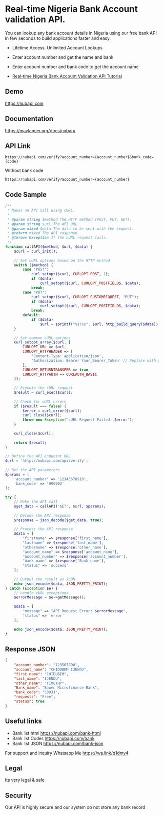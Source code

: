 # Real-time Nigeria Bank Account validation API.
You can lookup any bank account details in Nigeria using our free bank API in few seconds to build applications faster and easy.


- Lifetime Access. Unlimited Account Lookups

- Enter account number and get the name and bank

- Enter account number and bank code to get the account name

- [Real-time Nigeria Bank Account Validation API Tutorial](https://maylancer.org/blog/real-time-nigeria-bank-account-validation-api-tutorial)


## Demo 
https://nubapi.com

## Documentation 
https://maylancer.org/docs/nuban/



## API Link
``` 
https://nubapi.com/verify?account_number={account_number}&bank_code={code}
```

Without bank code
``` 
https://nubapi.com/verify?account_number={account_number}
```



## Code Sample 
```php
/**
 * Makes an API call using cURL.
 *
 * @param string $method The HTTP method (POST, PUT, GET).
 * @param string $url The API URL.
 * @param mixed $data The data to be sent with the request.
 * @return mixed The API response.
 * @throws Exception If the cURL request fails.
 */
function callAPI($method, $url, $data) {
    $curl = curl_init();
 
    // Set cURL options based on the HTTP method
    switch ($method) {
        case "POST":
            curl_setopt($curl, CURLOPT_POST, 1);
            if ($data)
                curl_setopt($curl, CURLOPT_POSTFIELDS, $data);
            break;
        case "PUT":
            curl_setopt($curl, CURLOPT_CUSTOMREQUEST, "PUT");
            if ($data)
                curl_setopt($curl, CURLOPT_POSTFIELDS, $data);
            break;
        default:
            if ($data)
                $url = sprintf("%s?%s", $url, http_build_query($data));
    }
 
    // Set common cURL options
    curl_setopt_array($curl, [
        CURLOPT_URL => $url,
        CURLOPT_HTTPHEADER => [
            'Content-Type: application/json',
            'Authorization: Bearer Your_Bearer_Token' // Replace with your actual Bearer token
        ],
        CURLOPT_RETURNTRANSFER => true,
        CURLOPT_HTTPAUTH => CURLAUTH_BASIC
    ]);
 
    // Execute the cURL request
    $result = curl_exec($curl);
 
    // Check for cURL errors
    if ($result === false) {
        $error = curl_error($curl);
        curl_close($curl);
        throw new Exception("cURL Request Failed: $error");
    }
 
    curl_close($curl);
 
    return $result;
}
 
// Define the API endpoint URL
$url = 'http://nubapi.com/api/verify';
 
// Set the API parameters
$params = [
    'account_number' => '12345678910',
    'bank_code' => '999992'
];
 
try {
    // Make the API call
    $get_data = callAPI('GET', $url, $params);
 
    // Decode the API response
    $response = json_decode($get_data, true);
 
    // Process the API response
    $data = [
        "firstname" => $response['first_name'],
        "lastname" => $response['last_name'],
        "othername" => $response['other_name'],
        "account_name" => $response['account_name'],
        "account_number" => $response['account_number'],
        "bank_name" => $response['Bank_name'],
        "status" => 'success'
    ];
 
    // Output the result as JSON
    echo json_encode($data, JSON_PRETTY_PRINT);
} catch (Exception $e) {
    // Handle cURL exceptions
    $errorMessage = $e->getMessage();
 
    $data = [
        "message" => "API Request Error: $errorMessage",
        "status" => 'error'
    ];
 
    echo json_encode($data, JSON_PRETTY_PRINT);
}

```


## Response JSON

```JSON
{
    "account_number": "123567890",
    "account_name": "CHIDUBEM IJENDU",
    "first_name": "CHIDUBEM",
    "last_name": "IJENDU",
    "other_name": "TIMOTHY",
    "Bank_name": "Bowen Microfinance Bank",
    "bank_code": "50931",
    "requests": "Free",
    "status": true
}
```


## Useful links 
  - Bank list html  https://nubapi.com/bank-html
  - Bank list Codes https://nubapi.com/bank
  - Bank list JSON  https://nubapi.com/bank-json
 

For support and inquiry Whatsapp Me https://wa.link/q1dmy4

## Legal
Its very legal & safe

## Security
Our API is highly secure and our system do not store any bank record


